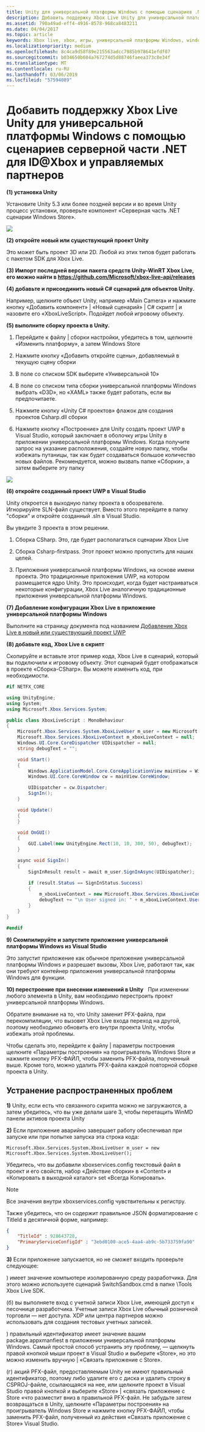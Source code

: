 ```yaml
---
title: Unity для универсальной платформы Windows с помощью сценариев .NET
description: Добавить поддержку Xbox Live Unity для универсальной платформы Windows с помощью сценариев серверной части .NET для ID@Xbox и управляемых партнеров
ms.assetid: 790a49ad-eff4-4916-8578-968ca8483211
ms.date: 04/04/2017
ms.topic: article
keywords: Xbox live, xbox, игры, универсальной платформы Windows, windows 10 для настольных ПК, xbox, один Unity
ms.localizationpriority: medium
ms.openlocfilehash: 8c4ca9d58f89e215563adcc7985b978641efdf07
ms.sourcegitcommit: b034650b684a767274d5d88746faeea373c8e34f
ms.translationtype: MT
ms.contentlocale: ru-RU
ms.lasthandoff: 03/06/2019
ms.locfileid: "57594089"
---
```

# <a name="add-xbox-live-support-to-unity-for-uwp-with-net-scripting-backend-for-idxbox-and-managed-partners"></a>Добавить поддержку Xbox Live Unity для универсальной платформы Windows с помощью сценариев серверной части .NET для ID@Xbox и управляемых партнеров

**(1) установка Unity**

Установите Unity 5.3 или более поздней версии и во время Unity процесс установки, проверьте компонент «Серверная часть .NET сценарии Windows Store».

![](../images/unity/unity1-install.png)

**(2) откройте новый или существующий проект Unity**

Это может быть проект 3D или 2D. Любой из этих типов будет работать с пакетом SDK для Xbox Live.

**(3) Импорт последней версии пакета средств Unity-WinRT Xbox Live, его можно найти в https://github.com/Microsoft/xbox-live-api/releases**

**(4) добавьте и присоединить новый C\# сценарий для объектов Unity.**

Например, щелкните объект Unity, например «Main Camera» и нажмите кнопку «Добавить компонент» \| «Новый сценарий» \| C\# скрипт \| и назовите его «XboxLiveScript». Подойдет любой игровому объекту.

**(5) выполните сборку проекта в Unity.**

1.  Перейдите к файлу \| сборки настройки, убедитесь в том, щелкните «Изменить платформу», а затем Windows Store

2.  Нажмите кнопку «Добавить откройте сцены», добавляемый в текущую сцену сборки

3.  В поле со списком SDK выберите «Универсальной 10»

4.  В поле со списком типа сборки универсальной платформы Windows выбрать «D3D», но «XAML» также будет работать, если вы предпочитаете.

5.  Нажмите кнопку «Unity C\# проектов» флажок для создания проектов Csharp.dll сборки

6.  Нажмите кнопку «Построение» для Unity создать проект UWP в Visual Studio, который заключает в оболочку игры Unity в приложении универсальной платформы Windows. Когда получите запрос на указание расположения, создайте новую папку, чтобы избежать путаницы, так как будет создаваться большое количество новых файлов. Рекомендуется, можно вызвать папке «Сборки», а затем выберите эту папку

![](../images/unity/unity3-buildsettings.png)


**(6) откройте созданный проект UWP в Visual Studio**

Unity откроется в выходную папку проекта в обозревателе.  Игнорируйте SLN-файл существует.  Вместо этого перейдите в папку "сборки" и откройте созданный .sln в Visual Studio.  

Вы увидите 3 проекта в этом решении.

1.  Сборка CSharp. Это, где будет располагаться сценарии Xbox Live

2.  Сборка Csharp-firstpass. Этот проект можно пропустить для наших целей.

3.  Приложения универсальной платформы Windows, на основе имени проекта. Это традиционные приложения UWP, на котором размещается ядро Unity. Это происходит, когда будет настраиваться некоторые конфигурации, Xbox Live аналогичную традиционные приложения универсальной платформы Windows.


**(7) Добавление конфигурации Xbox Live в приложение универсальной платформы Windows**

Выполните на страницу документа под названием [Добавление Xbox Live в новый или существующий проект UWP](get-started-with-visual-studio-and-uwp.md)

**(8) добавьте код, Xbox Live в скрипт**

Скопируйте и вставьте этот пример кода, Xbox Live в сценарий, который вы подключили к игровому объекту. Этот сценарий будет отображаться в проекте «Сборка-CSharp». Вы можете изменить код, при необходимости.

```csharp
#if NETFX_CORE

using UnityEngine;
using System;
using Microsoft.Xbox.Services.System;

public class XboxLiveScript : MonoBehaviour
{
    Microsoft.Xbox.Services.System.XboxLiveUser m_user = new Microsoft.Xbox.Services.System.XboxLiveUser();
    Microsoft.Xbox.Services.XboxLiveContext m_xboxLiveContext = null;
    Windows.UI.Core.CoreDispatcher UIDispatcher = null;
    string debugText = "";

    void Start()
    {
        Windows.ApplicationModel.Core.CoreApplicationView mainView = Windows.ApplicationModel.Core.CoreApplication.MainView;
        Windows.UI.Core.CoreWindow cw = mainView.CoreWindow;

        UIDispatcher = cw.Dispatcher;
        SignIn();
    }

    void Update()
    {
    }

    void OnGUI()
    {
        GUI.Label(new UnityEngine.Rect(10, 10, 300, 50), debugText);
    }

    async void SignIn()
    {
        SignInResult result = await m_user.SignInAsync(UIDispatcher);

        if (result.Status == SignInStatus.Success)
        {
            m_xboxLiveContext = new Microsoft.Xbox.Services.XboxLiveContext(m_user);
            debugText += "\n User signed in: " + m_xboxLiveContext.User.Gamertag;
        }
    }
}

#endif
```

**9) Скомпилируйте и запустите приложение универсальной платформы Windows из Visual Studio**

Это запустит приложение как обычное приложение универсальной платформы Windows и разрешает вызовы, Xbox Live, работают так, как они требуют контейнер приложения универсальной платформы Windows для функции.

**10) перестроение при внесении изменений в Unity**  
При изменении любого элемента в Unity, вам необходимо перестроить проект универсальной платформы Windows.

Обратите внимание на то, что Unity заменит PFX-файла, при перекомпиляции, что вызовет Xbox Live входа переход на другой, поэтому необходимо обновить его внутри проекта Unity, чтобы избежать этой проблемы.

Чтобы сделать это, перейдите к файлу \| параметры построения щелкните «Параметры построения» на проигрыватель Windows Store и нажмите кнопку PFX-ФАЙЛ, чтобы заменить PFX-файла, полученный выше. Кроме того, можно удалить PFX-файла каждой повторной сборке проекта в Unity.

## <a name="troubleshooting-common-issues"></a>Устранение распространенных проблем

**1)** Unity, если есть что связанного скрипта можно не загружаются, а затем убедитесь, что вы уже делали шаге 3, чтобы перетащить WinMD панели активов проекта Unity

**2)** Если приложение аварийно завершает работу обеспечивал при запуске или при попытке запуска эта строка кода:

    Microsoft.Xbox.Services.System.XboxLiveUser m_user = new Microsoft.Xbox.Services.System.XboxLiveUser();

Убедитесь, что вы добавили xboxservices.config текстовый файл в проект и его свойств, набор «Действие сборки» в «Content» и «Копировать в выходной каталог» set «Всегда Копировать».

> [!NOTE]
> Все значения внутри xboxservices.config чувствительны к регистру.

Также убедитесь, что он содержит правильное JSON форматирование с TitleId в десятичной форме, например:

```json
{
    "TitleId" : 928643728,
    "PrimaryServiceConfigId" : "3ebd0100-ace5-4aa4-ab9c-5b733759fa90"
}
```

**3)** Если приложение запускается, но не сможет входить проверьте следующее:

) имеет значение компьютере изолированную среду разработчика.  Для этого можно используете сценарий SwitchSandbox.cmd в папке \Tools Xbox Live SDK.

(б) вы выполняете вход с учетной записи Xbox Live, имеющей доступ к песочнице разработчика.  Учетные записи Xbox Live обычный розничной торговли — нет доступа.  XDP или центра партнеров можно использовать для создания тестовых учетных записей.

) правильный идентификатор имеет значение вашим package.appxmanfiest в приложении универсальной платформы Windows.  Самый простой способ устранить эту проблему, — щелкнуть правой кнопкой мыши проект в Visual Studio и выберите «Store», но это можно изменить вручную \| «Связать приложение с Store».

(г) акций PFX-файл, предоставляемым Unity не имеют правильный идентификатор, поэтому либо удалите его с диска и удалить строку в CSPROJ-файле, ссылающаяся на нее, или щелкните проект в Visual Studio правой кнопкой и выберите «Store» \| «связать приложение с Store «что разместит вниз в правильной PFX-файл.  Не забудьте затем возвращаться в Unity, щелкните «Параметры построения» на проигрыватель Windows Store и нажмите кнопку PFX-ФАЙЛ, чтобы заменить PFX-файл, полученный из действия «Связать приложение с Store» Visual Studio.

